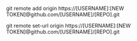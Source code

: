 git remote add origin https://[USERNAME]:[NEW TOKEN]@github.com/[USERNAME]/[REPO].git

git remote set-url origin https://[USERNAME]:[NEW TOKEN]@github.com/[USERNAME]/[REPO].git
